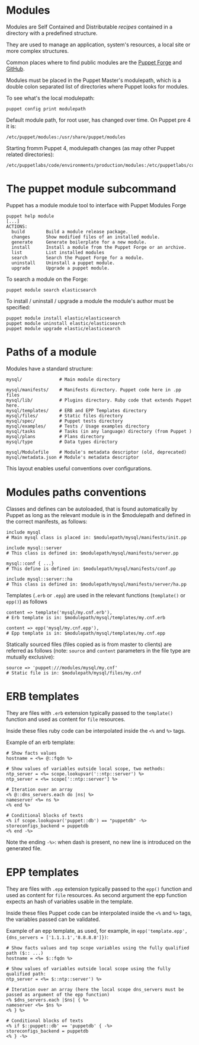 # Modules

Modules are Self Contained and Distributable *recipes* contained in a directory with a predefined structure.

They are used to manage an application, system's resources, a local site or more complex structures.

Common places where to find public modules are the [Puppet Forge](http://forge.puppet.com) and [GitHub](https://github.com/search?q=puppet).

Modules must be placed in the Puppet Master's modulepath, which is a double colon separated list of directories where Puppet looks for modules.

To see what's the local modulepath:

    puppet config print modulepath

Default module path, for root user, has changed over time. On Puppet pre 4 it is:

    /etc/puppet/modules:/usr/share/puppet/modules

Starting fromm Puppet 4, modulepath changes (as may other Puppet related directories):

    /etc/puppetlabs/code/environments/production/modules:/etc/puppetlabs/code/modules:/opt/puppetlabs/puppet/modules


# The puppet module subcommand

Puppet has a module module tool to interface with Puppet Modules Forge

    puppet help module
    [...]
    ACTIONS:
      build        Build a module release package.
      changes      Show modified files of an installed module.
      generate     Generate boilerplate for a new module.
      install      Install a module from the Puppet Forge or an archive.
      list         List installed modules
      search       Search the Puppet Forge for a module.
      uninstall    Uninstall a puppet module.
      upgrade      Upgrade a puppet module.

To search a module on the Forge:

    puppet module search elasticsearch

To install / uninstall / upgrade a module the module's author must be specified:

    puppet module install elastic/elasticsearch
    puppet module uninstall elastic/elasticsearch
    puppet module upgrade elastic/elasticsearch


# Paths of a module

  Modules have a standard structure:

    mysql/              # Main module directory

    mysql/manifests/    # Manifests directory. Puppet code here in .pp files
    mysql/lib/          # Plugins directory. Ruby code that extends Puppet here.
    mysql/templates/    # ERB and EPP Templates directory
    mysql/files/        # Static files directory
    mysql/spec/         # Puppet tests directory
    mysql/examples/     # Tests / Usage examples directory
    mysql/tasks         # Tasks (in any language) directory (from Puppet )
    mysql/plans         # Plans directory
    mysql/type          # Data types directory 

    mysql/Modulefile    # Module's metadata descriptor (old, deprecated)
    mysql/metadata.json # Module's metadata descriptor

This layout enables useful conventions over configurations.

# Modules paths conventions

Classes and defines can be autoloaded, that is found automatically by Puppet as long as the relevant module is in the $modulepath and defined in the correct manifests, as follows:

    include mysql
    # Main mysql class is placed in: $modulepath/mysql/manifests/init.pp

    include mysql::server
    # This class is defined in: $modulepath/mysql/manifests/server.pp

    mysql::conf { ...}
    # This define is defined in: $modulepath/mysql/manifests/conf.pp

    include mysql::server::ha
    # This class is defined in: $modulepath/mysql/manifests/server/ha.pp

Templates (`.erb` or `.epp`) are used in the relevant functions (`template()` or `epp()`) as follows

    content => template('mysql/my.cnf.erb'),
    # Erb template is in: $modulepath/mysql/templates/my.cnf.erb

    content => epp('mysql/my.cnf.epp'),
    # Epp template is in: $modulepath/mysql/templates/my.cnf.epp

Statically sourced files (files copied as is from master to clients) are referred as follows (note: `source` and `content` parameters in the file type are mutually exclusive):

    source => 'puppet:///modules/mysql/my.cnf'
    # Static file is in: $modulepath/mysql/files/my.cnf


# ERB templates

They are files with `.erb` extension typically passed to the `template()` function and used as content for ```file``` resources.

Inside these files ruby code can be interpolated inside the  ```<%``` and ```%>``` tags.

Example of an erb template:

    # Show facts values
    hostname = <%= @::fqdn %>

    # Show values of variables outside local scope, two methods:
    ntp_server = <%= scope.lookupvar('::ntp::server') %>
    ntp_server = <%= scope['::ntp::server'] %>

    # Iteration over an array
    <% @::dns_servers.each do |ns| %>
    nameserver <%= ns %>
    <% end %>

    # Conditional blocks of texts
    <% if scope.lookupvar('puppet::db') == "puppetdb" -%>
    storeconfigs_backend = puppetdb
    <% end -%>

Note the ending ```-%>```: when dash is present, no new line is introduced on the generated file.


# EPP templates

They are files with `.epp` extension typically passed to the `epp()` function and used as content for ```file``` resources. As second argument the epp function expects an hash of variables usable in the template.

Inside these files Puppet code can be interpolated inside the  ```<%``` and ```%>``` tags, the variables passed can be validated.

Example of an epp template, as used, for example, in `epp('template.epp',{dns_servers = ['1.1.1.1','8.8.8.8']})`:

    # Show facts values and top scope variables using the fully qualified path ($:: ...)
    hostname = <%= $::fqdn %>

    # Show values of variables outside local scope using the fully qualified path:
    ntp_server = <%= $::ntp::server') %>

    # Iteration over an array (here the local scope dns_servers must be passed as argument of the epp function)
    <% $dns_servers.each |$ns| { %>
    nameserver <%= $ns %>
    <% } %>

    # Conditional blocks of texts
    <% if $::puppet::db' == 'puppetdb' { -%>
    storeconfigs_backend = puppetdb
    <% } -%>

